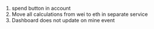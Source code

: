 1) spend button in account
2) Move all calculations from wei to eth in separate service
3) Dashboard does not update on mine event